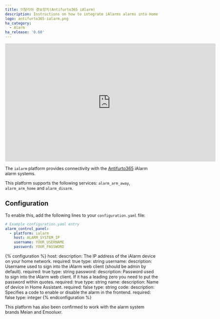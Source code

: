 ```yaml
---
title: 이탈리아 경보장치(Antifurto365 iAlarm)
description: Instructions on how to integrate iAlarms alarms into Home Assistant.
logo: antifurto365-ialarm.png
ha_category:
  - Alarm
ha_release: '0.60'
---
```


<iframe width="690" height="388" src="https://www.youtube.com/embed/9otE57UOS24" frameborder="0" allow="accelerometer; autoplay; encrypted-media; gyroscope; picture-in-picture" allowfullscreen></iframe>

The `ialarm` platform provides connectivity with the [Antifurto365](https://www.antifurtocasa365.it/) iAlarm alarm systems.

This platform supports the following services: `alarm_arm_away`, `alarm_arm_home` and `alarm_disarm`.

## Configuration

To enable this, add the following lines to your `configuration.yaml` file:

```yaml
# Example configuration.yaml entry
alarm_control_panel:
  - platform: ialarm
    host: ALARM_SYSTEM_IP
    username: YOUR_USERNAME
    password: YOUR_PASSWORD
```

{% configuration %}
host:
  description: The IP address of the iAlarm device on your home network.
  required: true
  type: string
username:
  description: Username used to sign into the iAlarm web client (should be admin by default).
  required: true
  type: string
password:
  description: Password used to sign into the iAlarm web client. If it has a leading zero you need to put the password within quotes.
  required: true
  type: string
name:
  description: Name of device in Home Assistant.
  required: false
  type: string
code:
  description: Specifies a code to enable or disable the alarm in the frontend.
  required: false
  type: integer
{% endconfiguration %}

This platform has also been confirmed to work with the alarm system brands Meian and Emooluxr.

